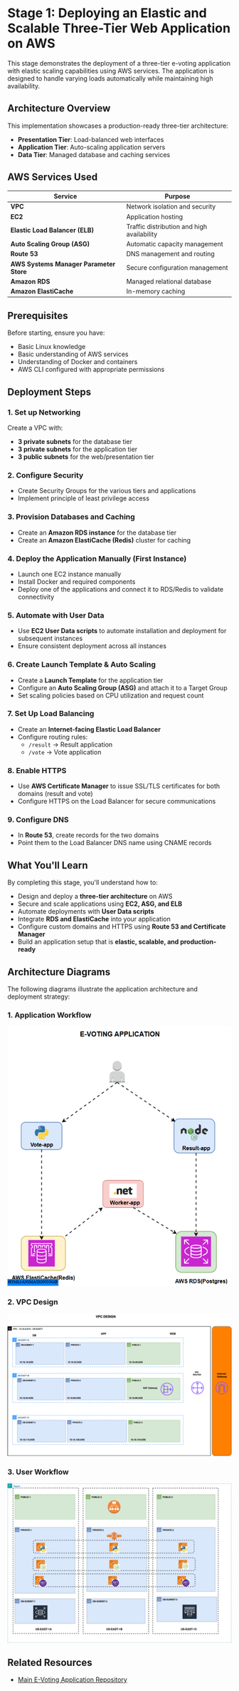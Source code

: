 # Stage 1: Deploying an Elastic and Scalable Three-Tier Web Application on AWS

This stage demonstrates the deployment of a three-tier e-voting application with elastic scaling capabilities using AWS services. The application is designed to handle varying loads automatically while maintaining high availability.

## Architecture Overview

This implementation showcases a production-ready three-tier architecture:
- **Presentation Tier**: Load-balanced web interfaces
- **Application Tier**: Auto-scaling application servers
- **Data Tier**: Managed database and caching services

## AWS Services Used

| Service | Purpose |
|---------|---------|
| **VPC** | Network isolation and security |
| **EC2** | Application hosting |
| **Elastic Load Balancer (ELB)** | Traffic distribution and high availability |
| **Auto Scaling Group (ASG)** | Automatic capacity management |
| **Route 53** | DNS management and routing |
| **AWS Systems Manager Parameter Store** | Secure configuration management |
| **Amazon RDS** | Managed relational database |
| **Amazon ElastiCache** | In-memory caching |

## Prerequisites

Before starting, ensure you have:
- Basic Linux knowledge
- Basic understanding of AWS services
- Understanding of Docker and containers
- AWS CLI configured with appropriate permissions

## Deployment Steps

### 1. Set up Networking
Create a VPC with:
- **3 private subnets** for the database tier
- **3 private subnets** for the application tier  
- **3 public subnets** for the web/presentation tier

### 2. Configure Security
- Create Security Groups for the various tiers and applications
- Implement principle of least privilege access

### 3. Provision Databases and Caching
- Create an **Amazon RDS instance** for the database tier
- Create an **Amazon ElastiCache (Redis)** cluster for caching

### 4. Deploy the Application Manually (First Instance)
- Launch one EC2 instance manually
- Install Docker and required components
- Deploy one of the applications and connect it to RDS/Redis to validate connectivity

### 5. Automate with User Data
- Use **EC2 User Data scripts** to automate installation and deployment for subsequent instances
- Ensure consistent deployment across all instances

### 6. Create Launch Template & Auto Scaling
- Create a **Launch Template** for the application tier
- Configure an **Auto Scaling Group (ASG)** and attach it to a Target Group
- Set scaling policies based on CPU utilization and request count

### 7. Set Up Load Balancing
- Create an **Internet-facing Elastic Load Balancer**
- Configure routing rules:
  - `/result` → Result application
  - `/vote` → Vote application

### 8. Enable HTTPS
- Use **AWS Certificate Manager** to issue SSL/TLS certificates for both domains (result and vote)
- Configure HTTPS on the Load Balancer for secure communications

### 9. Configure DNS
- In **Route 53**, create records for the two domains
- Point them to the Load Balancer DNS name using CNAME records

## What You'll Learn

By completing this stage, you'll understand how to:

- Design and deploy a **three-tier architecture** on AWS
- Secure and scale applications using **EC2, ASG, and ELB**
- Automate deployments with **User Data scripts**
- Integrate **RDS and ElastiCache** into your application
- Configure custom domains and HTTPS using **Route 53 and Certificate Manager**
- Build an application setup that is **elastic, scalable, and production-ready**


## Architecture Diagrams

The following diagrams illustrate the application architecture and deployment strategy:

### 1. Application Workflow
![Application Workflow](diagrams/app-workflow.gif)

### 2. VPC Design
![VPC Design](diagrams/vpc-design.png)

### 3. User Workflow
![User Workflow](diagrams/scalable.jpg)

## Related Resources

- [Main E-Voting Application Repository](https://github.com/isrealei/e-voting-applcation)



